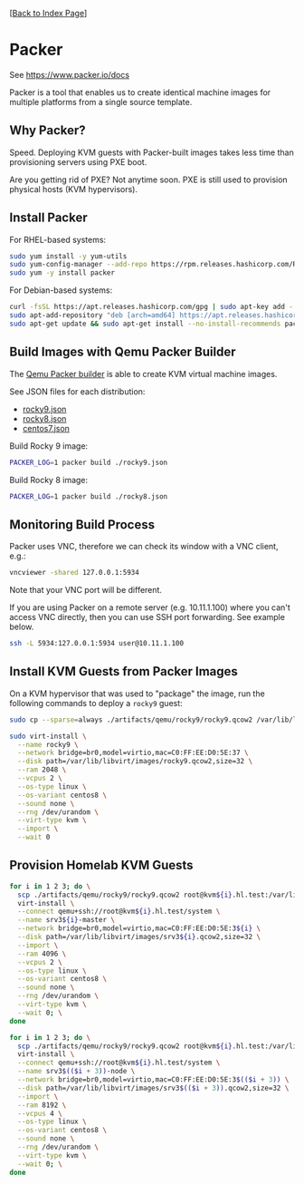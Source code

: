[[Back to Index Page](../README.md)]

# Packer

See https://www.packer.io/docs

Packer is a tool that enables us to create identical machine images for multiple platforms from a single source template.

## Why Packer?

Speed. Deploying KVM guests with Packer-built images takes less time than provisioning servers using PXE boot.

Are you getting rid of PXE? Not anytime soon. PXE is still used to provision physical hosts (KVM hypervisors).

## Install Packer

For RHEL-based systems:

```bash
sudo yum install -y yum-utils
sudo yum-config-manager --add-repo https://rpm.releases.hashicorp.com/RHEL/hashicorp.repo
sudo yum -y install packer
```

For Debian-based systems:

```bash
curl -fsSL https://apt.releases.hashicorp.com/gpg | sudo apt-key add -
sudo apt-add-repository "deb [arch=amd64] https://apt.releases.hashicorp.com $(lsb_release -cs) main"
sudo apt-get update && sudo apt-get install --no-install-recommends packer
```

## Build Images with Qemu Packer Builder

The [Qemu Packer builder](https://www.packer.io/plugins/builders/qemu) is able to create KVM virtual machine images.

See JSON files for each distribution:

* [rocky9.json](./rocky9.json)
* [rocky8.json](./rocky8.json)
* [centos7.json](./centos7.json)

Build Rocky 9 image:

```bash
PACKER_LOG=1 packer build ./rocky9.json
```

Build Rocky 8 image:

```bash
PACKER_LOG=1 packer build ./rocky8.json
```

## Monitoring Build Process

Packer uses VNC, therefore we can check its window with a VNC client, e.g.:

```bash
vncviewer -shared 127.0.0.1:5934
```

Note that your VNC port will be different.

If you are using Packer on a remote server (e.g. 10.11.1.100) where you can't access VNC directly, then you can use SSH port forwarding. See example below.

```bash
ssh -L 5934:127.0.0.1:5934 user@10.11.1.100
```

## Install KVM Guests from Packer Images

On a KVM hypervisor that was used to "package" the image, run the following commands to deploy a `rocky9` guest:

```bash
sudo cp --sparse=always ./artifacts/qemu/rocky9/rocky9.qcow2 /var/lib/libvirt/images/

sudo virt-install \
  --name rocky9 \
  --network bridge=br0,model=virtio,mac=C0:FF:EE:D0:5E:37 \
  --disk path=/var/lib/libvirt/images/rocky9.qcow2,size=32 \
  --ram 2048 \
  --vcpus 2 \
  --os-type linux \
  --os-variant centos8 \
  --sound none \
  --rng /dev/urandom \
  --virt-type kvm \
  --import \
  --wait 0
```

## Provision Homelab KVM Guests

```bash
for i in 1 2 3; do \
  scp ./artifacts/qemu/rocky9/rocky9.qcow2 root@kvm${i}.hl.test:/var/lib/libvirt/images/srv3${i}.qcow2 && \
  virt-install \
  --connect qemu+ssh://root@kvm${i}.hl.test/system \
  --name srv3${i}-master \
  --network bridge=br0,model=virtio,mac=C0:FF:EE:D0:5E:3${i} \
  --disk path=/var/lib/libvirt/images/srv3${i}.qcow2,size=32 \
  --import \
  --ram 4096 \
  --vcpus 2 \
  --os-type linux \
  --os-variant centos8 \
  --sound none \
  --rng /dev/urandom \
  --virt-type kvm \
  --wait 0; \
done

for i in 1 2 3; do \
  scp ./artifacts/qemu/rocky9/rocky9.qcow2 root@kvm${i}.hl.test:/var/lib/libvirt/images/srv3$(($i + 3)).qcow2 && \
  virt-install \
  --connect qemu+ssh://root@kvm${i}.hl.test/system \
  --name srv3$(($i + 3))-node \
  --network bridge=br0,model=virtio,mac=C0:FF:EE:D0:5E:3$(($i + 3)) \
  --disk path=/var/lib/libvirt/images/srv3$(($i + 3)).qcow2,size=32 \
  --import \
  --ram 8192 \
  --vcpus 4 \
  --os-type linux \
  --os-variant centos8 \
  --sound none \
  --rng /dev/urandom \
  --virt-type kvm \
  --wait 0; \
done
```
